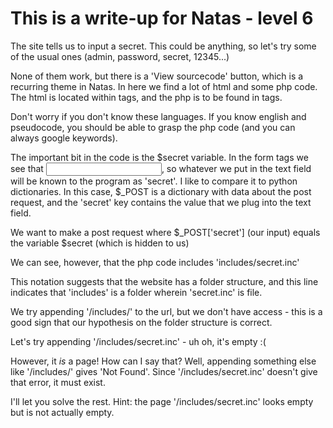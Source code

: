 # This is a write-up for Natas - level 6

The site tells us to input a secret. 
This could be anything, so let's try some of the usual ones (admin, password, secret, 12345...)

None of them work, but there is a 'View sourcecode' button, which is a recurring theme in Natas.
In here we find a lot of html and some php code.
The html is located within <html> tags, and the php is to be found in <? ?> tags.

Don't worry if you don't know these languages. If you know english and pseudocode, you should be able to grasp the php code (and you can always google keywords).

The important bit in the code is the $secret variable. 
In the form tags we see that <input name=secret>, so whatever we put in the text field will be known to the program as 'secret'.
I like to compare it to python dictionaries. In this case, $_POST is a dictionary with data about the post request, and the 'secret' key contains the value that we plug into the text field.

We want to make a post request where $_POST['secret'] (our input) equals the variable $secret (which is hidden to us)

We can see, however, that the php code includes 'includes/secret.inc'

This notation suggests that the website has a folder structure, and this line indicates that 'includes' is a folder wherein 'secret.inc' is file.

We try appending '/includes/' to the url, but we don't have access - this is a good sign that our hypothesis on the folder structure is correct.

Let's try appending '/includes/secret.inc' - uh oh, it's empty :(

However, it _is_ a page! How can I say that? Well, appending something else like '/includes/<somethingweird>' gives 'Not Found'. Since '/includes/secret.inc' doesn't give that error, it must exist.

I'll let you solve the rest. 
Hint: the page '/includes/secret.inc' looks empty but is not actually empty.
